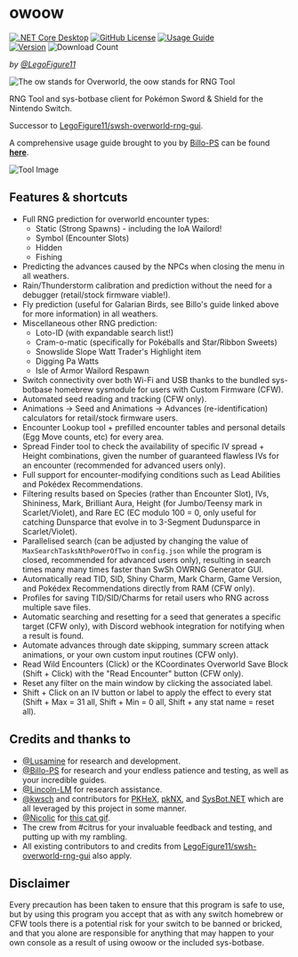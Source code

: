 # owoow

[![.NET Core Desktop](https://img.shields.io/github/actions/workflow/status/LegoFigure11/owoow/dotnet-desktop.yml?branch=master)](https://github.com/LegoFigure11/owoow/actions/workflows/dotnet-desktop.yml)
[![GitHub License](https://img.shields.io/github/license/legofigure11/owoow?color=ff69b4)](https://github.com/LegoFigure11/owoow/blob/master/LICENSE.txt)
[![Usage Guide](https://img.shields.io/badge/usage_guide-click_me!-purple)](https://billo-guides.github.io/)
<br />
[![Version](https://img.shields.io/github/v/release/LegoFigure11/owoow?label=latest%20release)](https://github.com/LegoFigure11/owoow/releases/latest)
![Download Count](https://img.shields.io/github/downloads/LegoFigure11/owoow/total?label=total%20downloads)

_by [@LegoFigure11](https://github.com/LegoFigure11/)_

![The ow stands for Overworld, the oow stands for RNG Tool](https://i.imgur.com/IGmlCkD.png)

RNG Tool and sys-botbase client for Pokémon Sword & Shield for the Nintendo Switch.

Successor to [LegoFigure11/swsh-overworld-rng-gui](https://github.com/LegoFigure11/swsh-overworld-rng-gui).

A comprehensive usage guide brought to you by [Billo-PS](https://github.com/Billo-PS) can be found **[here](https://billo-guides.github.io/)**.

![Tool Image](https://i.imgur.com/MaAmBky.png)

## Features & shortcuts

* Full RNG prediction for overworld encounter types:
  * Static (Strong Spawns) - including the IoA Wailord!
  * Symbol (Encounter Slots)
  * Hidden
  * Fishing
* Predicting the advances caused by the NPCs when closing the menu in all weathers.
* Rain/Thunderstorm calibration and prediction without the need for a debugger (retail/stock firmware viable!).
* Fly prediction (useful for Galarian Birds, see Billo's guide linked above for more information) in all weathers.
* Miscellaneous other RNG prediction:
  * Loto-ID (with expandable search list!)
  * Cram-o-matic (specifically for Pok&eacute;balls and Star/Ribbon Sweets)
  * Snowslide Slope Watt Trader's Highlight item
  * Digging Pa Watts
  * Isle of Armor Wailord Respawn
* Switch connectivity over both Wi-Fi and USB thanks to the bundled sys-botbase homebrew sysmodule for users with Custom Firmware (CFW).
* Automated seed reading and tracking (CFW only).
* Animations → Seed and Animations → Advances (re-identification) calculators for retail/stock firmware users.
* Encounter Lookup tool + prefilled encounter tables and personal details (Egg Move counts, etc) for every area.
* Spread Finder tool to check the availability of specific IV spread + Height combinations, given the number of guaranteed flawless IVs for an encounter (recommended for advanced users only).
* Full support for encounter-modifying conditions such as Lead Abilities and Pok&eacute;dex Recommendations.
* Filtering results based on Species (rather than Encounter Slot), IVs, Shininess, Mark, Brilliant Aura, Height (for Jumbo/Teensy mark in Scarlet/Violet), and Rare EC (EC modulo 100 = 0, only useful for catching Dunsparce that evolve in to 3-Segment Dudunsparce in Scarlet/Violet).
* Parallelised search (can be adjusted by changing the value of ``MaxSearchTasksNthPowerOfTwo`` in ``config.json`` while the program is closed, recommended for advanced users only), resulting in search times many many times faster than SwSh OWRNG Generator GUI.
* Automatically read TID, SID, Shiny Charm, Mark Charm, Game Version, and Pok&eacute;dex Recommendations directly from RAM (CFW only).
* Profiles for saving TID/SID/Charms for retail users who RNG across multiple save files.
* Automatic searching and resetting for a seed that generates a specific target (CFW only), with Discord webhook integration for notifying when a result is found.
* Automate advances through date skipping, summary screen attack animations, or your own custom input routines (CFW only).
* Read Wild Encounters (Click) or the KCoordinates Overworld Save Block (Shift + Click) with the "Read Encounter" button (CFW only).
* Reset any filter on the main window by clicking the associated label.
* Shift + Click on an IV button or label to apply the effect to every stat (Shift + Max = 31 all, Shift + Min = 0 all, Shift + any stat name = reset all).

## Credits and thanks to

* [@Lusamine](https://github.com/Lusamine/) for research and development.
* [@Billo-PS](https://github.com/Billo-PS) for research and your endless patience and testing, as well as your incredible guides.
* [@Lincoln-LM](https://github.com/Lincoln-LM/) for research assistance.
* [@kwsch](https://github.com/kwsch/) and contributors for [PKHeX](https://github.com/kwsch/PKHeX/), [pkNX](https://github.com/kwsch/pkNX), and [SysBot.NET](https://github.com/kwsch/SysBot.NET) which are all leveraged by this project in some manner.
* [@Nicolic](https://github.com/NicoIic) for [this cat gif](https://tenor.com/view/cat-gif-25169380).
* The crew from #citrus for your invaluable feedback and testing, and putting up with my rambling.
* All existing contributors to and credits from [LegoFigure11/swsh-overworld-rng-gui](https://github.com/LegoFigure11/swsh-overworld-rng-gui) also apply.

## Disclaimer

Every precaution has been taken to ensure that this program is safe to use, but by using this program you accept that as with any switch homebrew or CFW tools there is a potential risk for your switch to be banned or bricked, and that you alone are responsible for anything that may happen to your own console as a result of using owoow or the included sys-botbase.
